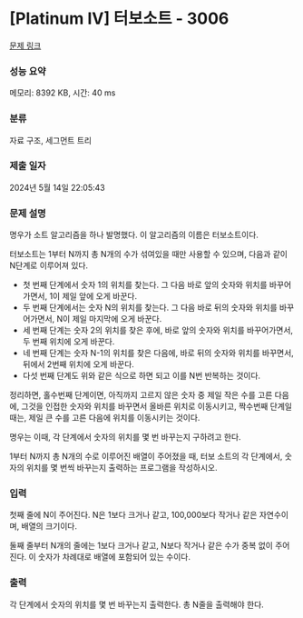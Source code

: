 # [Platinum IV] 터보소트 - 3006 

[문제 링크](https://www.acmicpc.net/problem/3006) 

### 성능 요약

메모리: 8392 KB, 시간: 40 ms

### 분류

자료 구조, 세그먼트 트리

### 제출 일자

2024년 5월 14일 22:05:43

### 문제 설명

<p>명우가 소트 알고리즘을 하나 발명했다. 이 알고리즘의 이름은 터보소트이다. </p>

<p>터보소트는 1부터 N까지 총 N개의 수가 섞여있을 때만 사용할 수 있으며, 다음과 같이 N단계로 이루어져 있다.</p>

<ul>
	<li>첫 번째 단계에서 숫자 1의 위치를 찾는다. 그 다음 바로 앞의 숫자와 위치를 바꾸어가면서, 1이 제일 앞에 오게 바꾼다.</li>
	<li>두 번째 단계에서는 숫자 N의 위치를 찾는다. 그 다음 바로 뒤의 숫자와 위치를 바꾸어가면서, N이 제일 마지막에 오게 바꾼다.</li>
	<li>세 번째 단계는 숫자 2의 위치를 찾은 후에, 바로 앞의 숫자와 위치를 바꾸어가면서, 두 번째 위치에 오게 바꾼다.</li>
	<li>네 번째 단계는 숫자 N-1의 위치를 찾은 다음에, 바로 뒤의 숫자와 위치를 바꾸면서, 뒤에서 2번째 위치에 오게 바꾼다.</li>
	<li>다섯 번째 단계도 위와 같은 식으로 하면 되고 이를 N번 반복하는 것이다.</li>
</ul>

<p>정리하면, 홀수번째 단계이면, 아직까지 고르지 않은 숫자 중 제일 작은 수를 고른 다음에, 그것을 인접한 숫자와 위치를 바꾸면서 올바른 위치로 이동시키고, 짝수번째 단계일때는, 제일 큰 수를 고른 다음에 위치를 이동시키는 것이다.</p>

<p>명우는 이때, 각 단계에서 숫자의 위치를 몇 번 바꾸는지 구하려고 한다.</p>

<p>1부터 N까지 총 N개의 수로 이루어진 배열이 주어졌을 때, 터보 소트의 각 단계에서, 숫자의 위치를 몇 번씩 바꾸는지 출력하는 프로그램을 작성하시오.</p>

### 입력 

 <p>첫째 줄에 N이 주어진다. N은 1보다 크거나 같고, 100,000보다 작거나 같은 자연수이며, 배열의 크기이다.</p>

<p>둘째 줄부터 N개의 줄에는 1보다 크거나 같고, N보다 작거나 같은 수가 중복 없이 주어진다. 이 숫자가 차례대로 배열에 포함되어 있는 수이다.</p>

### 출력 

 <p>각 단계에서 숫자의 위치를 몇 번 바꾸는지 출력한다. 총 N줄을 출력해야 한다.</p>

